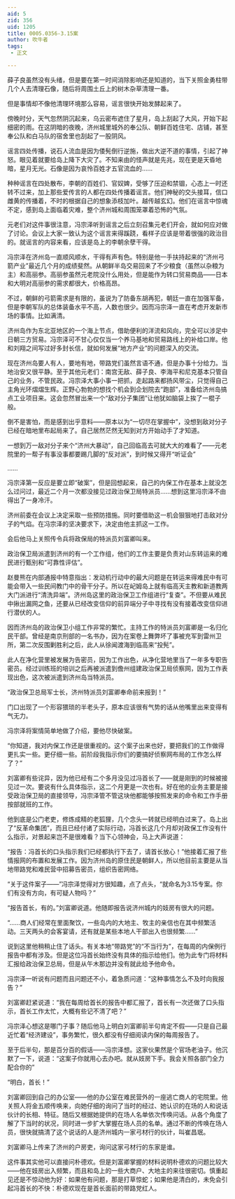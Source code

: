 ```yaml
---
aid: 5
zid: 356
uid: 1205
title: 0005.0356-3.15案
author: 吹牛者
tags: 
 - 正文

---
```




  薛子良虽然没有头绪，但是要在第一时间消除影响还是知道的，当下关照金勇柱带几个人去清理石像，随后将周围土丘上的树木杂草清理一番。

  但是事情却不像他清理环境那么容易，谣言很快开始发酵起来了。

  傍晚时分，天气忽然阴沉起来，乌云密布遮住了星月，岛上刮起了大风，开始下起细密的雨。在这阴暗的夜晚，济州城里城外的奉公队、朝鲜百姓住宅、店铺，甚至奉公队和白马队的宿舍里也刮起了一股阴风。

  谣言四处传播，说石人流血是因为倭髡倒行逆施，做出大逆不道的事情，引起了神怒。眼见着就要给岛上降下大灾了。不知来由的怪声就是先兆，现在更是天昏地暗，星月无光。石像是因为哀怜百姓才五官流血的……

  种种谣言在四处散布，李朝的百姓们、官奴婢，受够了压迫和禁锢，心态上一时还转不过来，加上那些爱传言的人都在四处传播着谣言。他们神秘的交头接耳，信口雌黄的传播着，不时的根据自己的想象添枝加叶。越传越玄幻。他们在谣言中惊魂不定，感到岛上面临着灾难，整个济州城和周围笼罩着恐怖的气氛。

  元老们对这件事很注意，冯宗泽听到谣言之后立刻召集元老们开会，就如何应对做了讨论。会议上大家一致认为这个谣言来得蹊跷，看样子应该是带着很强的政治目的。就谣言的内容来看，应该是岛上的李朝余孽干得。

  冯宗泽在济州岛一直顺风顺水，干得有声有色。特别是他一手扶持起来的“济州弓箭产业”最近几个月的成绩斐然。从朝鲜半岛交易回来了不少粮食（虽然以杂粮为主）和高丽参。高丽参虽然元老院没什么用处，但是能作为转口贸易商品——日本和大明对高丽参的需求都很大，价格高昂。

  不过，朝鲜的弓箭需求是有限的，虽说为了防备东胡再犯，朝廷一直在加强军备，但是李朝军队的总体装备水平不高，人数也很少。因而冯宗泽一直在考虑开发新市场的事情。比如满清。

  济州岛作为东北亚地区的一个海上节点，借助便利的洋流和风向，完全可以涉足中日朝三方贸易。冯宗泽可不甘心仅仅当一个养马基地和贸易路线上的补给口岸。他和刘翔之间写过好多封长信，就如何发展“地方产业”的问题深入的交流。

  现在济州岛要人有人，要地有地，带路党们虽然言语不通，但是办事十分给力。当地治安又很平静。至于其他元老们：南宫无敌、薛子良、李海平和尼克基本只管自己的业务，不管民政。冯宗泽大事小事一把抓，走起路来都扬风带尘，只觉得自己主角光环熠熠生辉。正野心勃勃的想找个机会到企划院去“跑部”，准备给济州岛搞点工业项目来。这会忽然冒出来一个“敌对分子集团”让他犹如脑袋上挨了一棍子般。

  倒不是害怕，而是感到出乎意料——原本以为“一切尽在掌握中”，没想到敌对分子已经在暗地里布起局来了。自己居然茫然无知到对方开始动手了才知道。

  一想到万一敌对分子来个“济州大暴动”，自己回临高去可就大大的难看了——元老院里的一帮子有事没事都要踢几脚的“反对派”，到时候又得开“听证会”

  ……

  冯宗泽第一反应是要立即“破案”，但是回想起来，自己的内保工作在基本上就没怎么过问过，最近二个月一次都没接见过政治保卫局特派员……想到这里冯宗泽不由得出了一身冷汗。

  济州前委在会议上决定采取一些预防措施。同时要借助这一机会狠狠地打击敌对分子的气焰。在冯宗泽的坚决要求下，决定由他主抓这一工作。

  会后他马上关照传令兵将政保局的特派员刘富卿叫来。

  政治保卫局派遣到济州的有一个工作组，他们的工作主要是负责对山东转运来的难民进行甄别和“可靠性评估”。

  赵曼熊在内部通报中特意指出：发动机行动中的最大问题是在转运来得难民中有可能会带入一些民间教门中的骨干分子。所以在屺姆岛上就有临高天主教和新道教两大门派进行“清洗异端”。济州岛这里的政治保卫工作组进行“复查”。不但要从难民中揪出漏网之鱼，还要从已经改变信仰的前异端分子中寻找有没有接着改变信仰进行潜伏的人。

  因而济州岛的政治保卫小组工作非常的繁忙。主持工作的特派员刘富卿是一名归化民干部。曾经是南京刑部的一名书办，因为在案卷上舞弊坏了事被充军到雷州卫所，第二次反围剿胜利之后，此人从徐闻渡海到临高来“投髡”。

  此人在净化营里被发展为告密员，因为工作出色，从净化营地里当了一年多专职告密员。经过训练班的培训之后再被派遣到儋州组建政治保卫局侦察网，因为工作表现出色，这次被派遣到济州岛当特派员。

  “政治保卫总局军士长，济州特派员刘富卿奉命前来报到！”

  门口出现了一个形容猥琐的半老头子，原本应该很有气势的话从他嘴里出来变得有气无力。

  冯宗泽将案情简单地做了介绍，要他尽快破案。

  “你知道，我对内保工作还是很重视的。这个案子出来也好，要把我们的工作做得更扎实一些。更仔细一些。前阶段我指示你们的要搞好侦察网布局的工作怎么样了？”

  刘富卿有些诧异，因为他已经有二个多月没见过冯首长了——就是刚到的时候被接见过一次。要说有什么具体指示，这二个月更是一次也有。好在他的业务主要是接受政治保卫局的直接领导，冯宗泽管不管这块他都能够按照发来的命令和工作手册按部就班的工作。

  他到底是公门老吏，修炼成精的老狐狸，几个念头一转就已经明白过来了。岛上出了“反革命集团”，而且已经付诸了实际行动，冯首长这几个月却对政保工作没有什么指示，对景起来岂不是很难看？当下心领神会，马上大声说道：

  “报告：冯首长的口头指示我们已经都执行下去了，请首长放心！”他接着汇报了些情报网的布置和发展工作。因为济州岛的原住民是朝鲜人，所以他目前主要是从当地带路党和难民营中招募告密员，组织告密网络。

  “关于这件案子——”冯宗泽觉得对方很知趣，点了点头，“就命名为3.15专案。你们有没有方向，有可疑人物吗？”

  “报告首长，有的。”刘富卿说道。他随即报告说济州城内的妓房有很大的问题。

  “……商人们经常在里面聚饮，一些岛内的大地主、牧主的亲信也在其中频繁活动。三天两头的会客宴请，还有就是某些本地人干部出入也很频繁……”

  说到这里他稍稍止住了话头。有关本地“带路党”的“不当行为”，在每周的内保例行报告中都有涉及。但是这位冯首长始终没有具体的指示给他们。他为此专门将材料汇报给政治保卫总局，但是从午木那边并没有就此给予他命令。

  冯宗泽一听说有问题而且问题还不小，着急质问道：“这种事情怎么不及时向我报告？”

  刘富卿赶紧说道：“我在每周给首长的报告中都汇报了，首长有一次还做了口头指示，首长工作太忙，大概有些记不清了吧？”

  冯宗泽心想这是哪门子事？随后他马上明白刘富卿前半句肯定不假——只是自己最近忙着“经济建设”，事务繁忙，很久都没有仔细阅读内保的每周报告了。

  至于后半句，那是百分百的假话——冯宗泽想。这家伙果然是个官场老油子。他沉默了一下，说道：“这案子你就用心去办吧。就从妓房下手。我会关照各部门全力配合你的”

  “明白，首长！”

  刘富卿回到自己的办公室——他的办公室在难民营外的一座逃亡商人的宅院里。他关照人将金五顺传唤来，向她仔细的询问了当时的经过、她认识的在场的人和说话伙计的长相、特征。随后又根据她提供的在场人名单依次传唤问话。从各个角度了解了下当时的状况，同时进一步扩大掌握在场人员的名单。通过不断的传唤在场人员，很快就搞清了这个说话的人是济州城内一家弓材行的伙计，叫崔昌珉。

  刘富卿马上传来了济州的户房吏，询问这家弓材行的东家是谁。

  这件事其实他可以直接问朴德欢。但是刘富卿掌握的材料说明朴德欢的问题比较大——他在妓房出入频繁，而且和岛上的一些大商户、大地主的来往很密切。慎重起见还是不惊动他为好：如果他有问题，那是打草惊蛇；如果他是清白的，未免会引起冯首长的不快：朴德欢现在是首长面前的带路党红人。


